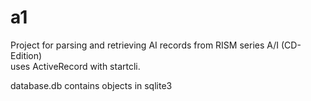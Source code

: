 # a1
Project for parsing and retrieving AI records from RISM series A/I (CD-Edition)  
uses ActiveRecord with startcli.

database.db contains objects in sqlite3
